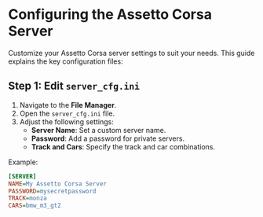 # Configuring the Assetto Corsa Server

Customize your Assetto Corsa server settings to suit your needs. This guide explains the key configuration files:

## Step 1: Edit `server_cfg.ini`
1. Navigate to the **File Manager**.
2. Open the `server_cfg.ini` file.
3. Adjust the following settings:
   - **Server Name**: Set a custom server name.
   - **Password**: Add a password for private servers.
   - **Track and Cars**: Specify the track and car combinations.

Example:
```ini
[SERVER]
NAME=My Assetto Corsa Server
PASSWORD=mysecretpassword
TRACK=monza
CARS=bmw_m3_gt2
